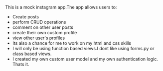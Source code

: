 This is a mock instagram app.The app allows users to:
- Create posts
- perform CRUD operations
- comment on other user posts
- create their own custom profile
- view other user's profiles
- Its also a chance for me to work on my html and css skills
- I will only be using function based views.I dont like using forms.py or class based views.
- I created my own custom user model and my own authentication logic.
  Thats it.
